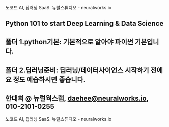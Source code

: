 
노코드 AI, 딥러닝 SaaS. 뉴럴스튜디오 - neuralworks.io

## Python 101 to start Deep Learning & Data Science

## 폴더 1.python기본: 기본적으로 알아야 파이썬 기본입니다. 
## 폴더 2.딥러닝준비: 딥러닝/데이터사이언스 시작하기 전에 요 정도 예습하시면 좋습니다.

## 한대희 @ 뉴럴웍스랩, daehee@neuralworks.io,  010-2101-0255
노코드 AI, 딥러닝 SaaS. 뉴럴스튜디오 - neuralworks.io



